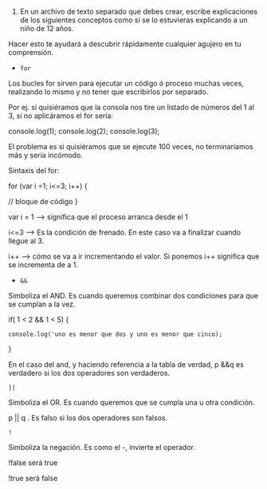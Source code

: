 1. En un archivo de texto separado que debes crear, escribe explicaciones de los siguientes conceptos como si se lo estuvieras explicando a un niño de 12 años. 

Hacer esto te ayudará a descubrir rápidamente cualquier agujero en tu comprensión.


* `for`


Los bucles for sirven para ejecutar un código ó proceso muchas veces, realizando lo mismo y no tener que escribirlos por separado. 

Por ej. si quisiéramos que la consola nos tire un listado de números del 1 al 3, si no aplicáramos el for sería:

console.log(1);
console.log(2);
console.log(3);


El problema es si quisiéramos que se ejecute 100 veces, no terminaríamos más y sería incómodo. 


Sintaxis del for: 

for (var i =1; i<=3; i++) {

// bloque de código }



var i = 1 --> significa que el proceso arranca desde el 1

i<=3 --> Es la condición de frenado. En este caso va a finalizar cuando llegue al 3. 

i++ --> cómo se va a ir incrementando el valor. Si ponemos i++ significa que se incrementa de a 1. 





* `&&`

Simboliza el AND. Es cuando queremos combinar dos condiciones para que se cumplan a la vez.


if( 1 < 2 && 1 < 5) {

	console.log('uno es menor que dos y uno es menor que cinco);
 }



En el caso del and, y haciendo referencia a la tabla de verdad, p &&q es verdadero si los dos operadores son verdaderos. 




`||`

Simboliza el OR. Es cuando queremos que se cumpla una u otra condición.


p || q . Es falso si los dos operadores son falsos. 



 `!`

Simboliza la negación. Es como el -, invierte el operador. 


!false será true

!true será false






